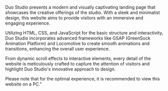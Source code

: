 Duo Studio presents a modern and visually captivating landing page that showcases the creative offerings of the studio. With a sleek and minimalist design, this website aims to provide visitors with an immersive and engaging experience.

Utilizing HTML, CSS, and JavaScript for the basic structure and interactivity, Duo Studio incorporates advanced frameworks like GSAP (GreenSock Animation Platform) and Locomotive to create smooth animations and transitions, enhancing the overall user experience.

From dynamic scroll effects to interactive elements, every detail of the website is meticulously crafted to capture the attention of visitors and highlight Duo Studio's innovative approach to design.

Please note that for the optimal experience, it is recommended to view this website on a PC."

